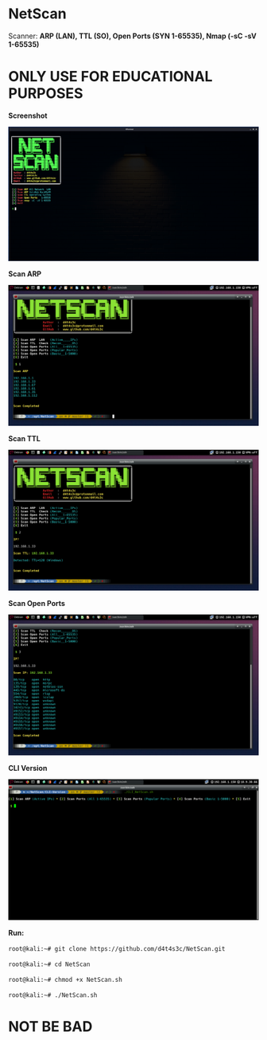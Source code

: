 # NetScan
Scanner: **ARP (LAN), TTL (SO), Open Ports (SYN 1-65535), Nmap (-sC -sV 1-65535)**

# ONLY USE FOR EDUCATIONAL PURPOSES

**Screenshot**

![](/screenshot/screenshot1.png)

**Scan ARP**

![](/screenshot/00002.png)

**Scan TTL**

![](/screenshot/00003.png)

**Scan Open Ports**

![](/screenshot/00004.png)

**CLI Version**

![](/screenshot/d.png)

**Run:**

``` root@kali:~# git clone https://github.com/d4t4s3c/NetScan.git ```

``` root@kali:~# cd NetScan ```

``` root@kali:~# chmod +x NetScan.sh ```

``` root@kali:~# ./NetScan.sh ```

# NOT BE BAD

